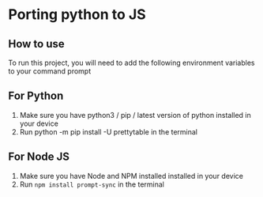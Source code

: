 
# Porting python to JS


## How  to use

To run this project, you will need to add the following environment variables to your command prompt

## For Python
1. Make sure you have python3 / pip / latest version of python installed in your device
2. Run python -m pip install -U prettytable in the terminal
## For Node JS

1. Make sure you have Node and NPM installed installed in your device
2. Run `npm install prompt-sync` in the terminal